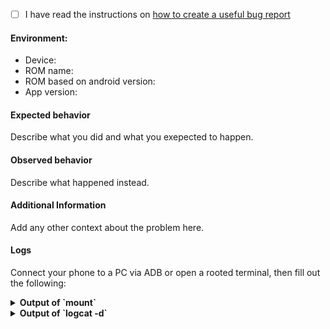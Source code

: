 
- [ ] I have read the instructions on [how to create a useful bug report](https://gitlab.com/giwiniswut/android-media-rw-remounter#issue-reporting-and-support)

#### Environment:
 - Device: 
 - ROM name: 
 - ROM based on android version: 
 - App version: 

#### Expected behavior
Describe what you did and what you exepected to happen.

#### Observed behavior
Describe what happened instead.

#### Additional Information
Add any other context about the problem here.


#### Logs
Connect your phone to a PC via ADB or open a rooted terminal, then fill out the following:
<details><summary><b>Output of `mount`</b></summary><pre>
  PASTE OUTPUT HERE
  Full output is preferred. If you want to strip the output make sure
  that at least all information on mount points under `/storage` is present.
</pre></details>
<details><summary><b>Output of `logcat -d`</b></summary><pre>
  PASTE OUTPUT HERE
  Full output is preferred. If you want to strip the output make sure that at least
  all information also in `logcat -ds SDRemount:*` is present.
</pre></details>
